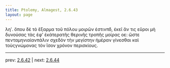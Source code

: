 ```yaml
---
title: Ptolemy, Almagest, 2.6.43
layout: page
---
```


ληʹ. ὅπου δὲ τὸ ἔξαρμα τοῦ πόλου μοιρῶν ἐστινπδ, ἐκεῖ ἄν τις εὕροι μὴ δυνούσας τὰς ἐφ' ἑκάτερατῆς θερινῆς τροπῆς μοίρας οε: ὥστε πενταμηνιαίανπάλιν σχεδὸν τὴν μεγίστην ἡμέραν γίνεσθαι καὶ τοὺςγνώμονας τὸν ἴσον χρόνον περισκίους.

---

prev: [2.6.42](../2.6.42/) | next: [2.6.44](../2.6.44/)

